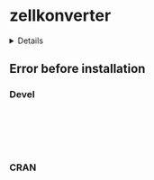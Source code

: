 # zellkonverter

<details>

* Version: NA
* GitHub: NA
* Source code: https://github.com/cran/zellkonverter
* Number of recursive dependencies: 156

Run `revdepcheck::cloud_details(, "zellkonverter")` for more info

</details>

## Error before installation

### Devel

```






```
### CRAN

```






```
